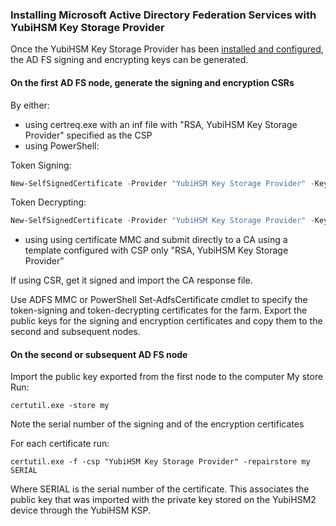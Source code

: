 ### Installing Microsoft Active Directory Federation Services with YubiHSM Key Storage Provider

Once the YubiHSM Key Storage Provider has been [installed and configured](../README.md), the AD FS signing and encrypting keys can be generated.

#### On the first AD FS node, generate the signing and encryption CSRs

By either:

- using certreq.exe with an inf file with "RSA, YubiHSM Key Storage Provider" specified as the CSP
- using PowerShell:

Token Signing:
``` PowerShell
New-SelfSignedCertificate -Provider "YubiHSM Key Storage Provider" -KeyLength 2048 -HashAlgorithm SHA256 -KeyUsage DigitalSignature,KeyEncipherment -NotAfter (Get-Date).AddYears(5) -TextExtension @("2.5.29.37={text}1.3.6.1.5.5.7.3.1") -KeyAlgorithm RSA -KeyExportPolicy NonExportable -KeyUsageProperty Sign -Subject "CN=some string of your choosing here"
```
Token Decrypting:
``` PowerShell
New-SelfSignedCertificate -Provider "YubiHSM Key Storage Provider" -KeyLength 2048 -HashAlgorithm SHA256 -KeyUsage DataEncipherment,KeyEncipherment -NotAfter (Get-Date).AddYears(5) -TextExtension @("2.5.29.37={text}1.3.6.1.5.5.7.3.1") -KeyAlgorithm RSA -KeyExportPolicy NonExportable -KeyUsageProperty Decrypt -Subject "CN=some string of your choosing here"
```
- using using certificate MMC and submit directly to a CA using a template configured with CSP only "RSA, YubiHSM Key Storage Provider"

If using CSR, get it signed and import the CA response file.

Use ADFS MMC or PowerShell Set-AdfsCertificate cmdlet to specify the token-signing and token-decrypting certificates for the farm.  Export the public keys for the signing and encryption certificates and copy them to the second and subsequent nodes.

#### On the second or subsequent AD FS node

Import the public key exported from the first node to the computer My store
Run:
```
certutil.exe -store my
```
Note the serial number of the signing and of the encryption certificates

For each certificate run:

```
certutil.exe -f -csp "YubiHSM Key Storage Provider" -repairstore my SERIAL
```
Where SERIAL is the serial number of the certificate.  This associates the public key that was imported with the private key stored on the YubiHSM2 device through the YubiHSM KSP.
